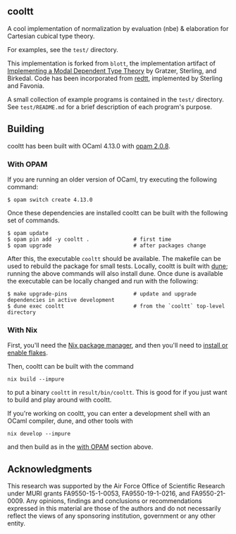 ## cooltt

A cool implementation of normalization by evaluation (nbe) & elaboration for
Cartesian cubical type theory.

For examples, see the `test/` directory.

This implementation is forked from `blott`, the implementation artifact of
[Implementing a Modal Dependent Type Theory](https://doi.acm.org/10.1145/3341711)
by Gratzer, Sterling, and Birkedal. Code has been incorporated from
[redtt](https://www.github.com/RedPRL/redtt), implemented by Sterling and
Favonia.

A small collection of example programs is contained in the `test/` directory.
See `test/README.md` for a brief description of each program's purpose.

## Building

cooltt has been built with OCaml 4.13.0 with [opam
2.0.8](https://opam.ocaml.org/). 

### With OPAM
If you are running an older version of OCaml, try executing the following command:

```
$ opam switch create 4.13.0
```

Once these dependencies are installed cooltt can be built with the following set of commands.

```
$ opam update
$ opam pin add -y cooltt .              # first time
$ opam upgrade                          # after packages change
```

After this, the executable `cooltt` should be available. The makefile can be
used to rebuild the package for small tests. Locally, cooltt is built with
[dune](https://dune.build); running the above commands will also install dune.
Once dune is available the executable can be locally changed and run with the
following:

```
$ make upgrade-pins                     # update and upgrade dependencies in active development
$ dune exec cooltt                      # from the `cooltt` top-level directory
```

### With Nix
First, you'll need the [Nix package manager](https://nixos.org/download.html), and then
you'll need to [install or enable flakes](https://nixos.wiki/wiki/Flakes).

Then, cooltt can be built with the command
```
nix build --impure
```
to put a binary `cooltt` in `result/bin/cooltt`. This is good for if you just want to build
and play around with cooltt.

If you're working on cooltt, you can enter a development shell with an OCaml compiler, dune,
and other tools with
```
nix develop --impure
```
and then build as in the [with OPAM](https://github.com/RedPRL/cooltt/#with-opam=) section 
above.

## Acknowledgments

This research was supported by the Air Force Office of Scientific Research under MURI grants FA9550-15-1-0053, FA9550-19-1-0216, and FA9550-21-0009. Any opinions, findings and conclusions or recommendations expressed in this material are those of the authors and do not necessarily reflect the views of any sponsoring institution, government or any other entity.
